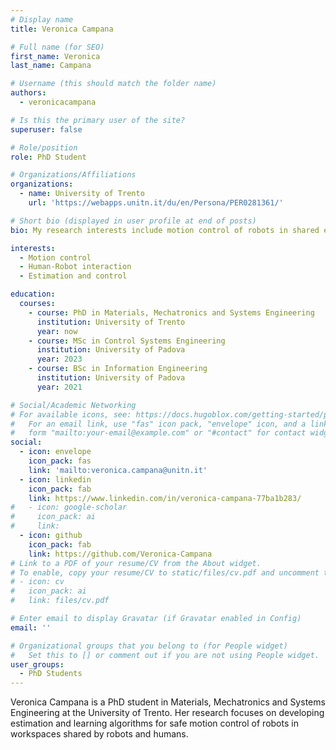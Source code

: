 ```yaml
---
# Display name
title: Veronica Campana

# Full name (for SEO)
first_name: Veronica 
last_name: Campana

# Username (this should match the folder name)
authors:
  - veronicacampana

# Is this the primary user of the site?
superuser: false

# Role/position
role: PhD Student

# Organizations/Affiliations
organizations:
  - name: University of Trento
    url: 'https://webapps.unitn.it/du/en/Persona/PER0281361/'

# Short bio (displayed in user profile at end of posts)
bio: My research interests include motion control of robots in shared environments.

interests:
  - Motion control  
  - Human-Robot interaction  
  - Estimation and control

education:
  courses:
    - course: PhD in Materials, Mechatronics and Systems Engineering 
      institution: University of Trento 
      year: now
    - course: MSc in Control Systems Engineering
      institution: University of Padova
      year: 2023
    - course: BSc in Information Engineering
      institution: University of Padova
      year: 2021

# Social/Academic Networking
# For available icons, see: https://docs.hugoblox.com/getting-started/page-builder/#icons
#   For an email link, use "fas" icon pack, "envelope" icon, and a link in the
#   form "mailto:your-email@example.com" or "#contact" for contact widget.
social:
  - icon: envelope
    icon_pack: fas
    link: 'mailto:veronica.campana@unitn.it'
  - icon: linkedin
    icon_pack: fab
    link: https://www.linkedin.com/in/veronica-campana-77ba1b283/
#   - icon: google-scholar
#     icon_pack: ai
#     link: 
  - icon: github
    icon_pack: fab
    link: https://github.com/Veronica-Campana
# Link to a PDF of your resume/CV from the About widget.
# To enable, copy your resume/CV to static/files/cv.pdf and uncomment the lines below.
# - icon: cv
#   icon_pack: ai
#   link: files/cv.pdf

# Enter email to display Gravatar (if Gravatar enabled in Config)
email: ''

# Organizational groups that you belong to (for People widget)
#   Set this to [] or comment out if you are not using People widget.
user_groups:
  - PhD Students
---
```


Veronica Campana is a PhD student in Materials, Mechatronics and Systems Engineering at the University of Trento. Her research focuses on developing estimation and learning algorithms for safe motion control of robots in workspaces shared by robots and humans.